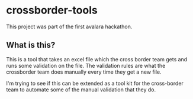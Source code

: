 # crossborder-tools
This project was part of the first avalara hackathon.

## What is this?
This is a tool that takes an excel file which the cross border team gets and runs some validation on the file.
The validation rules are what the crossborder team does manually every time they get a new file.

I'm trying to see if this can be extended as a tool kit for the cross-border team to automate some of the manual
validation that they do. 
